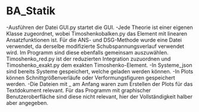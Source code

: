 # BA_Statik
-Ausführen der Datei GUI.py startet die GUI.
-Jede Theorie ist einer eigenen Klasse zugeordnet, wobei Timoshenkobalken.py das Element mit linearen Ansatzfunktionen ist. Für die ANS- und DSG-Methode wurde eine Datei verwendet, da derselbe modifizierte Schubspannungsverlauf verwendet wird. Im Programm sind diese ebenfalls gemeinsam auszuwählen. Timoshenko_red.py ist der reduzierten Integration zuzuordnen und Timoshenko_exakt.py dem exakten Timoshenko-Element.
-In Systeme_json sind bereits Systeme gespeichert, welche geladen werden können. 
-In Plots können Schnittgrößenverläufe oder Verformungsfiguren gespeichert werden.
-Die Dateien mit _ am Anfang waren zum Erstellen der Plots für das Textdokument relevant. Für das Programm mit graphischer Benutzeroberfläche sind diese nicht relevant, hier der Vollständigkeit halber aber angegeben.